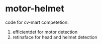 # motor-helmet
code for cv-mart competetion:
1. efficientdet for motor detection
2. retinaface for head and helmet detection
